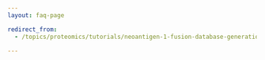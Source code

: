 ```yaml
---
layout: faq-page

redirect_from:
  - /topics/proteomics/tutorials/neoantigen-1-fusion-database-generation/faqs/

---
```


